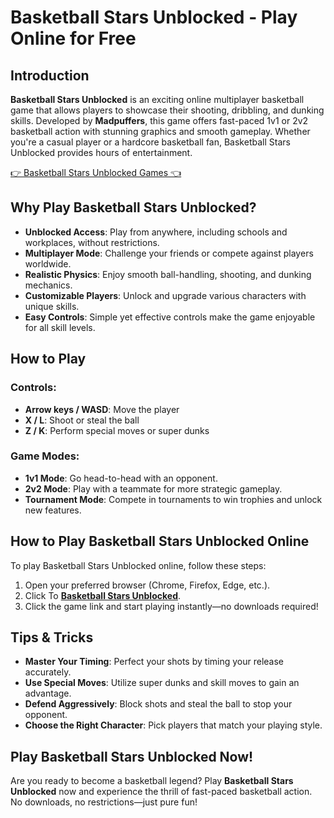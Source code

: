 # Basketball Stars Unblocked - Play Online for Free

## Introduction

**Basketball Stars Unblocked** is an exciting online multiplayer basketball game that allows players to showcase their shooting, dribbling, and dunking skills. Developed by **Madpuffers**, this game offers fast-paced 1v1 or 2v2 basketball action with stunning graphics and smooth gameplay. Whether you're a casual player or a hardcore basketball fan, Basketball Stars Unblocked provides hours of entertainment.

<a href="https://izigames.net/">👉 Basketball Stars Unblocked Games 👈</a>

## Why Play Basketball Stars Unblocked?

- **Unblocked Access**: Play from anywhere, including schools and workplaces, without restrictions.
- **Multiplayer Mode**: Challenge your friends or compete against players worldwide.
- **Realistic Physics**: Enjoy smooth ball-handling, shooting, and dunking mechanics.
- **Customizable Players**: Unlock and upgrade various characters with unique skills.
- **Easy Controls**: Simple yet effective controls make the game enjoyable for all skill levels.

## How to Play

### Controls:
- **Arrow keys / WASD**: Move the player
- **X / L**: Shoot or steal the ball
- **Z / K**: Perform special moves or super dunks

### Game Modes:
- **1v1 Mode**: Go head-to-head with an opponent.
- **2v2 Mode**: Play with a teammate for more strategic gameplay.
- **Tournament Mode**: Compete in tournaments to win trophies and unlock new features.

## How to Play Basketball Stars Unblocked Online

To play Basketball Stars Unblocked online, follow these steps:
1. Open your preferred browser (Chrome, Firefox, Edge, etc.).
2. Click To **<a href="https://izigames.net/">Basketball Stars Unblocked</a>**.
3. Click the game link and start playing instantly—no downloads required!

## Tips & Tricks
- **Master Your Timing**: Perfect your shots by timing your release accurately.
- **Use Special Moves**: Utilize super dunks and skill moves to gain an advantage.
- **Defend Aggressively**: Block shots and steal the ball to stop your opponent.
- **Choose the Right Character**: Pick players that match your playing style.

## Play Basketball Stars Unblocked Now!

Are you ready to become a basketball legend? Play **Basketball Stars Unblocked** now and experience the thrill of fast-paced basketball action. No downloads, no restrictions—just pure fun!
